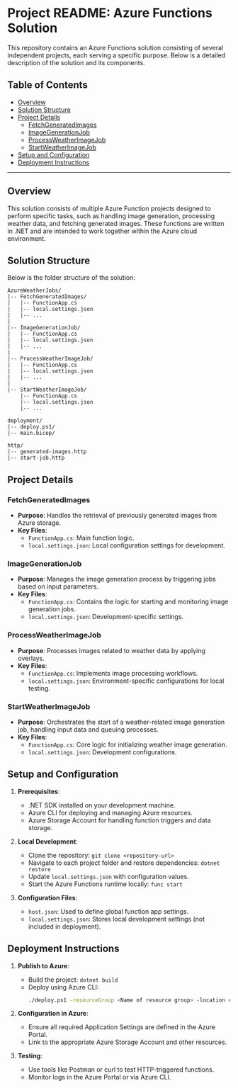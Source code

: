 # Project README: Azure Functions Solution

This repository contains an Azure Functions solution consisting of several independent projects, each serving a specific purpose. Below is a detailed description of the solution and its components.

## Table of Contents
- [Overview](#overview)
- [Solution Structure](#solution-structure)
- [Project Details](#project-details)
  - [FetchGeneratedImages](#fetchgeneratedimages)
  - [ImageGenerationJob](#imagegenerationjob)
  - [ProcessWeatherImageJob](#processweatherimagejob)
  - [StartWeatherImageJob](#startweatherimagejob)
- [Setup and Configuration](#setup-and-configuration)
- [Deployment Instructions](#deployment-instructions)

---

## Overview
This solution consists of multiple Azure Function projects designed to perform specific tasks, such as handling image generation, processing weather data, and fetching generated images. These functions are written in .NET and are intended to work together within the Azure cloud environment.

## Solution Structure
Below is the folder structure of the solution:

```plaintext
AzureWeatherJobs/
|-- FetchGeneratedImages/
|   |-- FunctionApp.cs
|   |-- local.settings.json
|   |-- ...
|
|-- ImageGenerationJob/
|   |-- FunctionApp.cs
|   |-- local.settings.json
|   |-- ...
|
|-- ProcessWeatherImageJob/
|   |-- FunctionApp.cs
|   |-- local.settings.json
|   |-- ...
|
|-- StartWeatherImageJob/
    |-- FunctionApp.cs
    |-- local.settings.json
    |-- ...

deployment/
|-- deploy.ps1/
|-- main.bicep/

http/
|-- generated-images.http
|-- start-job.http
```

## Project Details

### FetchGeneratedImages
- **Purpose**: Handles the retrieval of previously generated images from Azure storage.
- **Key Files**:
  - `FunctionApp.cs`: Main function logic.
  - `local.settings.json`: Local configuration settings for development.

### ImageGenerationJob
- **Purpose**: Manages the image generation process by triggering jobs based on input parameters.
- **Key Files**:
  - `FunctionApp.cs`: Contains the logic for starting and monitoring image generation jobs.
  - `local.settings.json`: Development-specific settings.

### ProcessWeatherImageJob
- **Purpose**: Processes images related to weather data by applying overlays.
- **Key Files**:
  - `FunctionApp.cs`: Implements image processing workflows.
  - `local.settings.json`: Environment-specific configurations for local testing.

### StartWeatherImageJob
- **Purpose**: Orchestrates the start of a weather-related image generation job, handling input data and queuing processes.
- **Key Files**:
  - `FunctionApp.cs`: Core logic for initializing weather image generation.
  - `local.settings.json`: Development configurations.

## Setup and Configuration
1. **Prerequisites**:
   - .NET SDK installed on your development machine.
   - Azure CLI for deploying and managing Azure resources.
   - Azure Storage Account for handling function triggers and data storage.

2. **Local Development**:
   - Clone the repository: `git clone <repository-url>`
   - Navigate to each project folder and restore dependencies: `dotnet restore`
   - Update `local.settings.json` with configuration values.
   - Start the Azure Functions runtime locally: `func start`

3. **Configuration Files**:
   - `host.json`: Used to define global function app settings.
   - `local.settings.json`: Stores local development settings (not included in deployment).

## Deployment Instructions
1. **Publish to Azure**:
   - Build the project: `dotnet build`
   - Deploy using Azure CLI:
     ```bash
     ./deploy.ps1 -resourceGroup <Name of resource group> -location <Azure region location> -prefix <Prefix of the resources>

     ```

2. **Configuration in Azure**:
   - Ensure all required Application Settings are defined in the Azure Portal.
   - Link to the appropriate Azure Storage Account and other resources.

3. **Testing**:
   - Use tools like Postman or curl to test HTTP-triggered functions.
   - Monitor logs in the Azure Portal or via Azure CLI.

